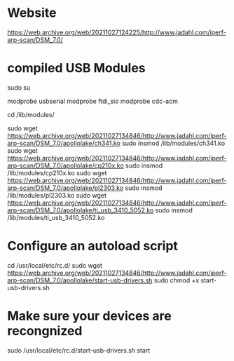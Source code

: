 # Website
https://web.archive.org/web/20211027124225/http://www.jadahl.com/iperf-arp-scan/DSM_7.0/

# compiled USB Modules

sudo su

modprobe usbserial
modprobe ftdi_sio
modprobe cdc-acm

cd /lib/modules/

sudo wget https://web.archive.org/web/20211027134846/http://www.jadahl.com/iperf-arp-scan/DSM_7.0/apollolake/ch341.ko
sudo insmod /lib/modules/ch341.ko
sudo wget https://web.archive.org/web/20211027134846/http://www.jadahl.com/iperf-arp-scan/DSM_7.0/apollolake/cp210x.ko
sudo insmod /lib/modules/cp210x.ko
sudo wget https://web.archive.org/web/20211027134846/http://www.jadahl.com/iperf-arp-scan/DSM_7.0/apollolake/pl2303.ko
sudo insmod /lib/modules/pl2303.ko
sudo wget https://web.archive.org/web/20211027134846/http://www.jadahl.com/iperf-arp-scan/DSM_7.0/apollolake/ti_usb_3410_5052.ko
sudo insmod /lib/modules/ti_usb_3410_5052.ko

# Configure an autoload script

cd  /usr/local/etc/rc.d/
sudo wget https://web.archive.org/web/20211027134846/http://www.jadahl.com/iperf-arp-scan/DSM_7.0/apollolake/start-usb-drivers.sh
sudo chmod +x start-usb-drivers.sh

# Make sure your devices are recongnized

sudo /usr/local/etc/rc.d/start-usb-drivers.sh start
